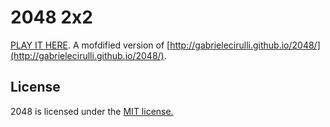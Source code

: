 # 2048 2x2

[PLAY IT HERE](http://zixuan75.github.io/2048-2x2/).
A mofdified version of [http://gabrielecirulli.github.io/2048/](http://gabrielecirulli.github.io/2048/).

## License
2048 is licensed under the [MIT license.](https://github.com/gabrielecirulli/2048/blob/master/LICENSE.txt)

